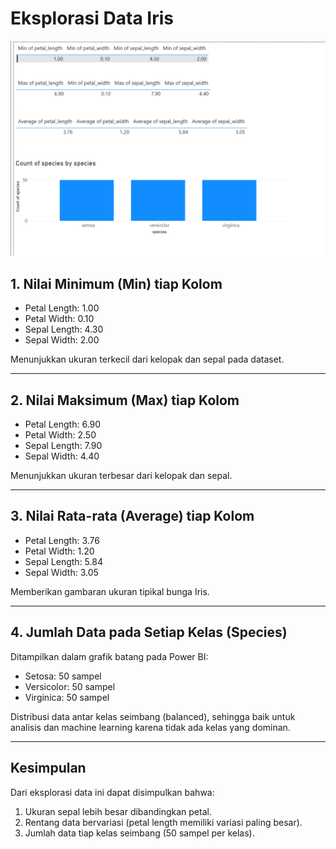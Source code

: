 # Eksplorasi Data Iris

![Visualisasi Data Iris](images/iris_exploration.png)

## 1. Nilai Minimum (Min) tiap Kolom
- Petal Length: 1.00  
- Petal Width: 0.10  
- Sepal Length: 4.30  
- Sepal Width: 2.00  

Menunjukkan ukuran terkecil dari kelopak dan sepal pada dataset.

---

## 2. Nilai Maksimum (Max) tiap Kolom
- Petal Length: 6.90  
- Petal Width: 2.50  
- Sepal Length: 7.90  
- Sepal Width: 4.40  

Menunjukkan ukuran terbesar dari kelopak dan sepal.

---

## 3. Nilai Rata-rata (Average) tiap Kolom
- Petal Length: 3.76  
- Petal Width: 1.20  
- Sepal Length: 5.84  
- Sepal Width: 3.05  

Memberikan gambaran ukuran tipikal bunga Iris.

---

## 4. Jumlah Data pada Setiap Kelas (Species)
Ditampilkan dalam grafik batang pada Power BI:

- Setosa: 50 sampel  
- Versicolor: 50 sampel  
- Virginica: 50 sampel  

Distribusi data antar kelas seimbang (balanced), sehingga baik untuk analisis dan machine learning karena tidak ada kelas yang dominan.

---

## Kesimpulan
Dari eksplorasi data ini dapat disimpulkan bahwa:  
1. Ukuran sepal lebih besar dibandingkan petal.  
2. Rentang data bervariasi (petal length memiliki variasi paling besar).  
3. Jumlah data tiap kelas seimbang (50 sampel per kelas).  

